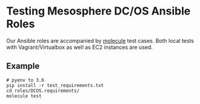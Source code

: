 # Testing Mesosphere DC/OS Ansible Roles

Our Ansible roles are accompanied by [molecule](https://molecule.readthedocs.io/en/latest/index.html) test cases.
Both local tests with Vagrant/Virtualbox as well as EC2 instances are used.

## Example
```
# pyenv to 3.6
pip install -r test_requirements.txt
cd roles/DCOS.requirements/
molecule test
```

